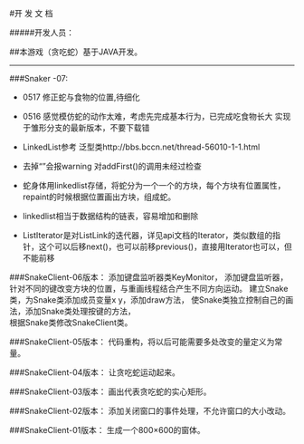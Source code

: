 



#开 发 文 档

#####开发人员：



##本游戏（贪吃蛇）基于JAVA开发。

***
###Snaker -07:
- 0517 修正蛇与食物的位置,待细化

- 0516 感觉模仿蛇的动作太难，考虑先完成基本行为，已完成吃食物长大 实现于雏形分支的最新版本，不要下载错
- LinkedList<Node>参考  泛型类http://bbs.bccn.net/thread-56010-1-1.html
- 去掉“<Node>”会报warning 对addFirst()的调用未经过检查
- 蛇身体用linkedlist存储，将蛇分为一个一个的方块，每个方块有位置属性，repaint的时候根据位置画出方块，组成蛇。
- linkedlist相当于数据结构的链表，容易增加和删除
- ListIterator是对ListLink的迭代器，详见api文档的Iterator，类似数组的指针，这个可以后移next()，也可以前移previous()，直接用Iterator也可以，但不能前移
	
	
###SnakeClient-06版本：
添加键盘监听器类KeyMonitor，
添加键盘监听器，针对不同的键改变方块的位置，与重画线程结合产生不同方向运动。 
建立Snake类，为Snake类添加成员变量x y，添加draw方法，
使Snake类独立控制自己的画法，添加Snake类处理按键的方法，                      
根据Snake类修改SnakeClient类。

###SnakeClient-05版本：
代码重构，将以后可能需要多处改变的量定义为常量。

###SnakeClient-04版本：
让贪吃蛇运动起来。
	
###SnakeClient-03版本：
画出代表贪吃蛇的实心矩形。
	
###SnakeClient-02版本：
添加关闭窗口的事件处理，不允许窗口的大小改动。

###SnakeClient-01版本：
生成一个800×600的窗体。











